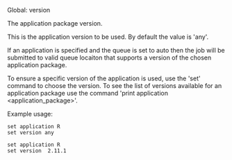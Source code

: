 Global: version

The application package version.

This is the application version to be used. 
By default the value is 'any'.

If an application is specified and the queue is set to auto then the job will be submitted
to valid queue locaiton that supports a version of the chosen application package.

To ensure a specific version of the application is used, use the 'set' command to choose the version.
To see the list of versions available for an application package use the command 'print application <application_package>'.

Example usage:

    set application R
    set version any

    set application R
    set version  2.11.1

    